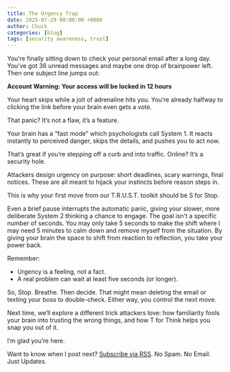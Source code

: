 ```yaml
---
title: The Urgency Trap
date: 2025-07-29 00:00:00 +0000
author: Chuck
categories: [blog]
tags: [security awareness, trust]
---
```


You’re finally sitting down to check your personal email after a long day. You’ve got 36 unread messages and maybe one drop of brainpower left. Then one subject line jumps out:

**Account Warning: Your access will be locked in 12 hours**

Your heart skips while a jolt of adrenaline hits you. You’re already halfway to clicking the link before your brain even gets a vote.

That panic? It’s not a flaw, it’s a feature.

Your brain has a “fast mode” which psychologists call System 1. It reacts instantly to perceived danger, skips the details, and pushes you to act now.

That’s great if you’re stepping off a curb and into traffic. Online? It’s a security hole.

Attackers design urgency on purpose: short deadlines, scary warnings, final notices. These are all meant to hijack your instincts before reason steps in.

This is why your first move from our T.R.U.S.T. toolkit should be S for Stop.

Even a brief pause interrupts the automatic panic, giving your slower, more deliberate System 2 thinking a chance to engage. The goal isn't a specific number of seconds. You may only take 5 seconds to make the shift where I may need 5 minutes to calm down and remove myself from the situation. By giving your brain the space to shift from reaction to reflection, you take your power back.

Remember:

- Urgency is a feeling, not a fact.
- A real problem can wait at least five seconds (or longer).

So, Stop. Breathe. Then decide.
That might mean deleting the email or texting your boss to double-check.
Either way, you control the next move.

Next time, we’ll explore a different trick attackers love: how familiarity fools your brain into trusting the wrong things, and how T for Think helps you snap you out of it.

I’m glad you’re here.

Want to know when I post next? [Subscribe via RSS](/feed.xml). No Spam. No Email. Just Updates.
